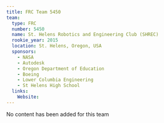 ```yaml
---
title: FRC Team 5450
team:
  type: FRC
  number: 5450
  name: St. Helens Robotics and Engineering Club (SHREC)
  rookie_year: 2015
  location: St. Helens, Oregon, USA
  sponsors:
    - NASA
    - Autodesk
    - Oregon Department of Education
    - Boeing
    - Lower Columbia Engineering
    - St Helens High School
  links:
    Website: 
---
```

No content has been added for this team